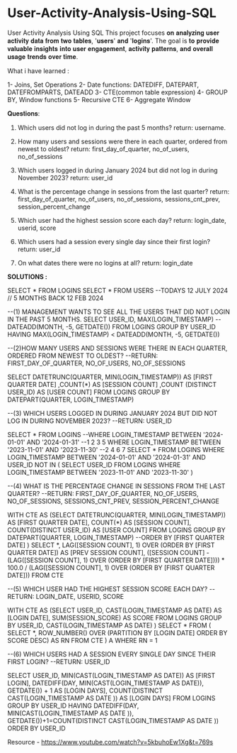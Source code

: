 # User-Activity-Analysis-Using-SQL
User Activity Analysis Using SQL
This project focuses 𝐨𝐧 𝐚𝐧𝐚𝐥𝐲𝐳𝐢𝐧𝐠 𝐮𝐬𝐞𝐫 𝐚𝐜𝐭𝐢𝐯𝐢𝐭𝐲 𝐝𝐚𝐭𝐚 𝐟𝐫𝐨𝐦 𝐭𝐰𝐨 𝐭𝐚𝐛𝐥𝐞𝐬, '𝐮𝐬𝐞𝐫𝐬' 𝐚𝐧𝐝 '𝐥𝐨𝐠𝐢𝐧𝐬'. The goal is 𝐭𝐨 𝐩𝐫𝐨𝐯𝐢𝐝𝐞 𝐯𝐚𝐥𝐮𝐚𝐛𝐥𝐞 𝐢𝐧𝐬𝐢𝐠𝐡𝐭𝐬 𝐢𝐧𝐭𝐨 𝐮𝐬𝐞𝐫 𝐞𝐧𝐠𝐚𝐠𝐞𝐦𝐞𝐧𝐭, 𝐚𝐜𝐭𝐢𝐯𝐢𝐭𝐲 𝐩𝐚𝐭𝐭𝐞𝐫𝐧𝐬, 𝐚𝐧𝐝 𝐨𝐯𝐞𝐫𝐚𝐥𝐥 𝐮𝐬𝐚𝐠𝐞 𝐭𝐫𝐞𝐧𝐝𝐬 𝐨𝐯𝐞𝐫 𝐭𝐢𝐦𝐞.

What i have learned :

1- Joins, Set Operations
2- Date functions: DATEDIFF, DATEPART, DATEFROMPARTS, DATEADD
3- CTE(common table expression)
4- GROUP BY, Window functions
5- Recursive CTE
6- Aggregate Window 

𝐐𝐮𝐞𝐬𝐭𝐢𝐨𝐧𝐬:

1. Which users did not log in during the past 5 months? 
return: username.

2. How many users and sessions were there in each quarter, ordered from newest to oldest?
return: first_day_of_quarter, no_of_users, no_of_sessions

3. Which users logged in during January 2024 but did not log in during November 2023?
return: user_id

4. What is the percentage change in sessions from the last quarter?
return: first_day_of_quarter, no_of_users, no_of_sessions, sessions_cnt_prev, session_percent_change

5. Which user had the highest session score each day?
return: login_date, userid, score

6. Which users had a session every single day since their first login?
return: user_id

7. On what dates there were no logins at all?
return: login_date

**SOLUTIONS :**

SELECT * FROM LOGINS
SELECT * FROM USERS
--TODAYS 12 JULY 2024 // 5 MONTHS BACK 12 FEB 2024

--(1) MANAGEMENT WANTS TO SEE ALL THE USERS THAT DID NOT LOGIN IN THE PAST 5 MONTHS.
SELECT USER_ID, MAX(LOGIN_TIMESTAMP) -- DATEADD(MONTH, -5, GETDATE())
FROM LOGINS
GROUP BY USER_ID
HAVING MAX(LOGIN_TIMESTAMP) < DATEADD(MONTH, -5, GETDATE())

--(2)HOW MANY USERS AND SESSIONS WERE THERE IN EACH QUARTER, ORDERED FROM NEWEST TO OLDEST?
--RETURN: FIRST_DAY_OF_QUARTER, NO_OF_USERS, NO_OF_SESSIONS 

SELECT DATETRUNC(QUARTER, MIN(LOGIN_TIMESTAMP)) AS [FIRST QUARTER DATE]
 ,COUNT(*) AS [SESSION COUNT]
 ,COUNT (DISTINCT USER_ID) AS [USER COUNT]
FROM LOGINS
GROUP BY DATEPART(QUARTER, LOGIN_TIMESTAMP)

--(3) WHICH USERS LOGGED IN DURING JANUARY 2024 BUT DID NOT LOG IN DURING NOVEMBER 2023?
--RETURN: USER_ID 

SELECT *
FROM LOGINS
--WHERE LOGIN_TIMESTAMP BETWEEN '2024-01-01' AND '2024-01-31'
--1 2 3 5
WHERE LOGIN_TIMESTAMP
BETWEEN '2023-11-01' AND '2023-11-30'
--2 4 6 7
SELECT *
FROM LOGINS
WHERE LOGIN_TIMESTAMP
      BETWEEN '2024-01-01' AND '2024-01-31'
      AND USER_ID NOT IN (
                             SELECT USER_ID
                             FROM LOGINS
                             WHERE LOGIN_TIMESTAMP
                             BETWEEN '2023-11-01' AND '2023-11-30'
                         )

--(4) WHAT IS THE PERCENTAGE CHANGE IN SESSIONS FROM THE LAST QUARTER?
--RETURN: FIRST_DAY_OF_QUARTER, NO_OF_USERS, NO_OF_SESSIONS, SESSIONS_CNT_PREV, SESSION_PERCENT_CHANGE

WITH CTE
AS (SELECT DATETRUNC(QUARTER, MIN(LOGIN_TIMESTAMP)) AS [FIRST QUARTER DATE],
           COUNT(*) AS [SESSION COUNT],
           COUNT(DISTINCT USER_ID) AS [USER COUNT]
    FROM LOGINS
    GROUP BY DATEPART(QUARTER, LOGIN_TIMESTAMP)
   --ORDER   BY [FIRST QUARTER DATE]
   )
SELECT *,
       LAG([SESSION COUNT], 1) OVER (ORDER BY [FIRST QUARTER DATE]) AS [PREV SESSION COUNT],
       ([SESSION COUNT] - (LAG([SESSION COUNT], 1) OVER (ORDER BY [FIRST QUARTER DATE]))) * 100.0
       / (LAG([SESSION COUNT], 1) OVER (ORDER BY [FIRST QUARTER DATE]))
FROM CTE

--(5) WHICH USER HAD THE HIGHEST SESSION SCORE EACH DAY?
--RETURN: LOGIN_DATE, USERID, SCORE

WITH CTE
AS (SELECT USER_ID,
           CAST(LOGIN_TIMESTAMP AS DATE) AS [LOGIN DATE],
           SUM(SESSION_SCORE) AS SCORE
    FROM LOGINS
    GROUP BY USER_ID,
             CAST(LOGIN_TIMESTAMP AS DATE)
   )
SELECT * FROM (
    SELECT *, ROW_NUMBER() OVER (PARTITION BY [LOGIN DATE] ORDER BY SCORE DESC) AS RN FROM CTE
) A
WHERE RN = 1

--(6) WHICH USERS HAD A SESSION EVERY SINGLE DAY SINCE THEIR FIRST LOGIN?
--RETURN: USER_ID

SELECT USER_ID,
       MIN(CAST(LOGIN_TIMESTAMP AS DATE)) AS [FIRST LOGIN],
       DATEDIFF(DAY, MIN(CAST(LOGIN_TIMESTAMP AS DATE)), GETDATE()) + 1 AS [LOGIN DAYS],
	   COUNT(DISTINCT CAST(LOGIN_TIMESTAMP AS DATE )) AS [LOGIN DAYS]
FROM LOGINS
GROUP BY USER_ID
HAVING DATEDIFF(DAY, MIN(CAST(LOGIN_TIMESTAMP AS DATE )), GETDATE())+1=COUNT(DISTINCT CAST(LOGIN_TIMESTAMP AS DATE ))
ORDER BY USER_ID

Resource - https://www.youtube.com/watch?v=5kbuhoEw1Xg&t=769s
